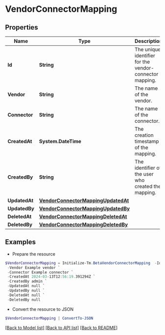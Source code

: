 # VendorConnectorMapping
## Properties

Name | Type | Description | Notes
------------ | ------------- | ------------- | -------------
**Id** | **String** | The unique identifier for the vendor-connector mapping. | [optional] 
**Vendor** | **String** | The name of the vendor. | [optional] 
**Connector** | **String** | The name of the connector. | [optional] 
**CreatedAt** | **System.DateTime** | The creation timestamp of the mapping. | [optional] 
**CreatedBy** | **String** | The identifier of the user who created the mapping. | [optional] 
**UpdatedAt** | [**VendorConnectorMappingUpdatedAt**](VendorConnectorMappingUpdatedAt.md) |  | [optional] 
**UpdatedBy** | [**VendorConnectorMappingUpdatedBy**](VendorConnectorMappingUpdatedBy.md) |  | [optional] 
**DeletedAt** | [**VendorConnectorMappingDeletedAt**](VendorConnectorMappingDeletedAt.md) |  | [optional] 
**DeletedBy** | [**VendorConnectorMappingDeletedBy**](VendorConnectorMappingDeletedBy.md) |  | [optional] 

## Examples

- Prepare the resource
```powershell
$VendorConnectorMapping = Initialize-Tm.BetaVendorConnectorMapping  -Id 78733556-9ea3-4f59-bf69-e5cd92b011b4 `
 -Vendor Example vendor `
 -Connector Example connector `
 -CreatedAt 2024-03-13T12:56:19.391294Z `
 -CreatedBy admin `
 -UpdatedAt null `
 -UpdatedBy null `
 -DeletedAt null `
 -DeletedBy null
```

- Convert the resource to JSON
```powershell
$VendorConnectorMapping | ConvertTo-JSON
```

[[Back to Model list]](../README.md#documentation-for-models) [[Back to API list]](../README.md#documentation-for-api-endpoints) [[Back to README]](../README.md)

